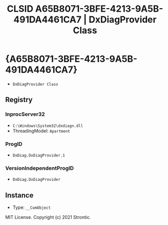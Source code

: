 ﻿---
title: "CLSID A65B8071-3BFE-4213-9A5B-491DA4461CA7 | DxDiagProvider Class"
excerpt: What is COM-Object CLSID A65B8071-3BFE-4213-9A5B-491DA4461CA7?
---

# {A65B8071-3BFE-4213-9A5B-491DA4461CA7}

* `DxDiagProvider Class`

## Registry


### InprocServer32

* `C:\Windows\System32\dxdiagn.dll`
* ThreadingModel: `Apartment`

### ProgID

* `DxDiag.DxDiagProvider.1`

### VersionIndependentProgID

* `DxDiag.DxDiagProvider`

## Instance

* Type: `__ComObject`

MIT License. Copyright (c) 2021 Strontic.


